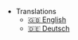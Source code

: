 - Translations
  - [:uk: English](/en/)
  - [:de: Deutsch](/de/)
  <!-- - [:cn: 中文](/zh-cn/)
  - [:es: Español](/es/)
  - [:ru: Русский](/ru-ru/) -->